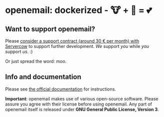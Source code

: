 # openemail: dockerized - 🐮 + 🐋 = 💕

## Want to support openemail?

Please [consider a support contract (around 30 € per month) with Servercow](https://openemail.io) to support further development. _We_ support _you_ while _you_ support _us_. :)

Or just spread the word: moo.

## Info and documentation

Please see [the official documentation](https://openemail.io) for instructions.

**Important**: openemail makes use of various open-source software. Please assure you agree with their license before using openemail.
Any part of openemail itself is released under **GNU General Public License, Version 3**.
